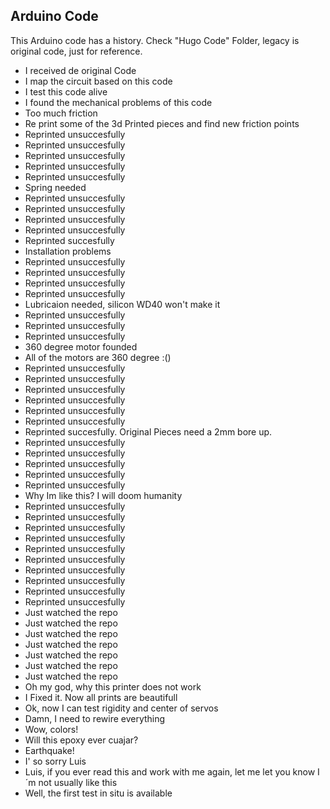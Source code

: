 ## Arduino Code

This Arduino code has a history. Check "Hugo Code" Folder, legacy is original code, just for reference.

- I received de original Code
- I map the circuit based on this code
- I test this code alive
- I found the mechanical problems of this code
- Too much friction
- Re print some of the 3d Printed pieces and find new friction points
- Reprinted unsuccesfully
- Reprinted unsuccesfully
- Reprinted unsuccesfully
- Reprinted unsuccesfully
- Reprinted unsuccesfully
- Spring needed
- Reprinted unsuccesfully
- Reprinted unsuccesfully
- Reprinted unsuccesfully
- Reprinted unsuccesfully
- Reprinted succesfully
- Installation problems
- Reprinted unsuccesfully
- Reprinted unsuccesfully
- Reprinted unsuccesfully
- Reprinted unsuccesfully
- Lubricaion needed, silicon WD40 won't make it
- Reprinted unsuccesfully
- Reprinted unsuccesfully
- Reprinted unsuccesfully
- 360 degree motor founded
- All of the motors are 360 degree :()
- Reprinted unsuccesfully
- Reprinted unsuccesfully
- Reprinted unsuccesfully
- Reprinted unsuccesfully
- Reprinted unsuccesfully
- Reprinted unsuccesfully
- Reprinted succesfully. Original Pieces need a 2mm bore up.
- Reprinted unsuccesfully
- Reprinted unsuccesfully
- Reprinted unsuccesfully
- Reprinted unsuccesfully
- Reprinted unsuccesfully
- Why Im like this? I will doom humanity
- Reprinted unsuccesfully
- Reprinted unsuccesfully
- Reprinted unsuccesfully
- Reprinted unsuccesfully
- Reprinted unsuccesfully
- Reprinted unsuccesfully
- Reprinted unsuccesfully
- Reprinted unsuccesfully
- Reprinted unsuccesfully
- Reprinted unsuccesfully
- Just watched the repo
- Just watched the repo
- Just watched the repo
- Just watched the repo
- Just watched the repo
- Just watched the repo
- Just watched the repo
- Oh my god, why this printer does not work
- I Fixed it. Now all prints are beautifull
- Ok, now I can test rigidity and center of servos
- Damn, I need to rewire everything
- Wow, colors! 
- Will this epoxy ever cuajar?
- Earthquake!
- I' so sorry Luis
- Luis, if you ever read this and work with me again, let me let you know I´m not usually like this
- Well, the first test in situ is available

